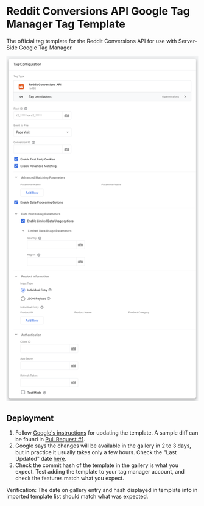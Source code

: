 # Reddit Conversions API Google Tag Manager Tag Template

The official tag template for the Reddit Conversions API for use with Server-Side Google Tag Manager.

![screenshot](tag-screenshot.png)

## Deployment

1. Follow [Google's instructions](https://developers.google.com/tag-platform/tag-manager/templates/gallery#update_your_template) for updating the template. A sample diff can be found in [Pull Request #1](https://github.com/reddit/reddit-ss-gtm-template/pull/1).
2. Google says the changes will be available in the gallery in 2 to 3 days, but in practice it usually takes only a few hours. Check the "Last Updated" date [here](https://github.com/reddit/reddit-ss-gtm-template).
3. Check the commit hash of the template in the gallery is what you expect.  Test adding the template to your tag manager account, and check the features match what you expect.

Verification: The date on gallery entry and hash displayed in template info in imported template list should match what was expected.
